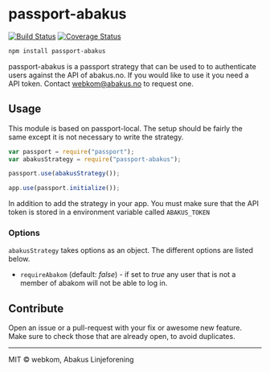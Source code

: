 # passport-abakus

[![Build Status](https://travis-ci.org/webkom/passport-abakus.svg)](https://travis-ci.org/webkom/passport-abakus)
[![Coverage Status](https://coveralls.io/repos/webkom/passport-abakus/badge.png)](https://coveralls.io/r/webkom/passport-abakus)

```bash
npm install passport-abakus
```

passport-abakus is a passport strategy that can be used to to authenticate users
against the API of abakus.no. If you would like to use it you need a API token.
Contact webkom@abakus.no to request one.

## Usage
This module is based on passport-local. The setup should be
fairly the same except it is not necessary to write the strategy.

```javascript
var passport = require("passport");
var abakusStrategy = require("passport-abakus");

passport.use(abakusStrategy());

app.use(passport.initialize());
```

In addition to add the strategy in your app. You must make sure that the
API token is stored in a environment variable called `ABAKUS_TOKEN`

### Options
`abakusStrategy` takes options as an object. The different options are listed
below.

* `requireAbakom` (default: *false*) - if set to *true* any user that is not a
member of abakom will not be able to log in.

## Contribute
Open an issue or a pull-request with your fix or awesome new feature.
Make sure to check those that are already open, to avoid duplicates.

--------
MIT © webkom, Abakus Linjeforening
